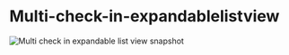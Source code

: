 Multi-check-in-expandablelistview
=================================
![Multi check in expandable list view snapshot](/swingseagull/Multi-check-in-expandablelistview/blob/master/multicheck-expandablelistview.png)